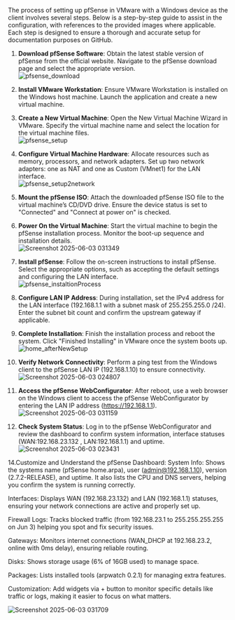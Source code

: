 The process of setting up pfSense in VMware with a Windows device as the client involves several steps. Below is a step-by-step guide to assist in the configuration, with references to the provided images where applicable. Each step is designed to ensure a thorough and accurate setup for documentation purposes on GitHub.


1. **Download pfSense Software**: Obtain the latest stable version of pfSense from the official website. Navigate to the pfSense download page and select the appropriate version.  
   ![pfsense_download](https://github.com/user-attachments/assets/4ee9842e-17d2-4aaa-ad81-77eaa1ada2a5)


2. **Install VMware Workstation**: Ensure VMware Workstation is installed on the Windows host machine. Launch the application and create a new virtual machine.


3. **Create a New Virtual Machine**: Open the New Virtual Machine Wizard in VMware. Specify the virtual machine name and select the location for the virtual machine files.  
   ![pfsense_setup](https://github.com/user-attachments/assets/4c4599b9-d294-467b-9c9c-81b0320e2a0c)


4. **Configure Virtual Machine Hardware**: Allocate resources such as memory, processors, and network adapters. Set up two network adapters: one as NAT and one as Custom (VMnet1) for the LAN interface.  
   ![pfsense_setup2network](https://github.com/user-attachments/assets/e6ffea4f-ad89-439e-9085-e0f39e0bc500)


5. **Mount the pfSense ISO**: Attach the downloaded pfSense ISO file to the virtual machine’s CD/DVD drive. Ensure the device status is set to "Connected" and "Connect at power on" is checked.


6. **Power On the Virtual Machine**: Start the virtual machine to begin the pfSense installation process. Monitor the boot-up sequence and installation details.  
   ![Screenshot 2025-06-03 031349](https://github.com/user-attachments/assets/c40adfd4-d67e-4a51-8621-3e7f81dce445)


7. **Install pfSense**: Follow the on-screen instructions to install pfSense. Select the appropriate options, such as accepting the default settings and configuring the LAN interface.  
   ![pfsense_instaltionProcess](https://github.com/user-attachments/assets/731b2594-8bc3-4776-82b2-66c8c323eedb)


8. **Configure LAN IP Address**: During installation, set the IPv4 address for the LAN interface (192.168.1.1 with a subnet mask of 255.255.255.0 /24). Enter the subnet bit count and confirm the upstream gateway if applicable.  
      

9. **Complete Installation**: Finish the installation process and reboot the system. Click "Finished Installing" in VMware once the system boots up.  
    ![home_afterNewSetup](https://github.com/user-attachments/assets/351489eb-117f-4e79-b1ae-a18b52e8bfaa)

10. **Verify Network Connectivity**: Perform a ping test from the Windows client to the pfSense LAN IP (192.168.1.10) to ensure connectivity.
   ![Screenshot 2025-06-03 024807](https://github.com/user-attachments/assets/05c5c2f5-2349-4c13-9d31-1fce0d89fcaa)


11. **Access the pfSense WebConfigurator**: After reboot, use a web browser on the Windows client to access the pfSense WebConfigurator by entering the LAN IP address (https://192.168.1.1).  
    ![Screenshot 2025-06-03 031159](https://github.com/user-attachments/assets/e706ecaf-4184-4703-9fa7-3f9d69911b82)


13. **Check System Status**: Log in to the pfSense WebConfigurator and review the dashboard to confirm system information, interface statuses (WAN:192.168.23.132 , LAN:192.168.1.1) and uptime.  
    ![Screenshot 2025-06-03 023431](https://github.com/user-attachments/assets/8cef748b-0c1b-4338-a885-27e8d203fd7a)
    

14.Customize and Understand the pfSense Dashboard:
System Info: Shows the systems name (pfSense home.arpa), user (admin@192.168.1.10), version (2.7.2-RELEASE), and uptime. It also lists the CPU and DNS servers, helping you confirm the system is running correctly.


Interfaces: Displays WAN (192.168.23.132) and LAN (192.168.1.1) statuses, ensuring your network connections are active and properly set up.


Firewall Logs: Tracks blocked traffic (from 192.168.23.1 to 255.255.255.255 on Jun 3) helping you spot and fix security issues.


Gateways: Monitors internet connections (WAN_DHCP at 192.168.23.2, online with 0ms delay), ensuring reliable routing.


Disks: Shows storage usage (6% of 16GB used) to manage space.


Packages: Lists installed tools (arpwatch 0.2.1) for managing extra features.


Customization: Add widgets via + button to monitor specific details like traffic or logs, making it easier to focus on what matters.

![Screenshot 2025-06-03 031709](https://github.com/user-attachments/assets/18d138b8-d5dd-4175-a3b5-e835f9eeba66)
